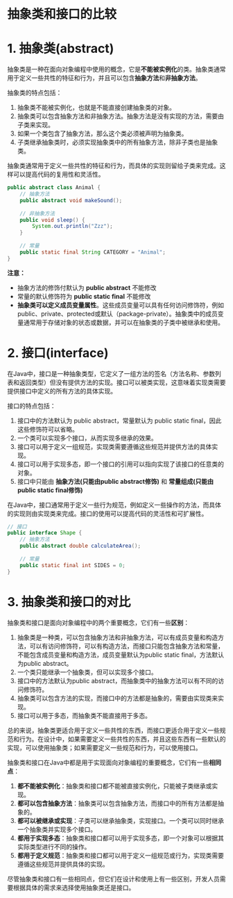 # 抽象类和接口的比较

# 1. 抽象类(abstract)

抽象类是一种在面向对象编程中使用的概念，它是**不能被实例化**的类。抽象类通常用于定义一些共性的特征和行为，并且可以包含**抽象方法**和**非抽象方法**。


抽象类的特点包括：

1. 抽象类不能被实例化，也就是不能直接创建抽象类的对象。
2. 抽象类可以包含抽象方法和非抽象方法。抽象方法是没有实现的方法，需要由子类来实现。
3. 如果一个类包含了抽象方法，那么这个类必须被声明为抽象类。
4. 子类继承抽象类时，必须实现抽象类中的所有抽象方法，除非子类也是抽象类。

抽象类通常用于定义一些共性的特征和行为，而具体的实现则留给子类来完成。这样可以提高代码的复用性和灵活性。

``` java
public abstract class Animal {
    // 抽象方法
    public abstract void makeSound();
    
    // 非抽象方法
    public void sleep() {
        System.out.println("Zzz");
    }
    
    // 常量
    public static final String CATEGORY = "Animal";
}
```



**注意：**

- 抽象方法的修饰付默认为 **public abstract** 不能修改
- 常量的默认修饰符为 **public static final** 不能修改
- **抽象类可以定义成员变量属性**。这些成员变量可以具有任何访问修饰符，例如public、private、protected或默认（package-private）。抽象类中的成员变量通常用于存储对象的状态或数据，并可以在抽象类的子类中被继承和使用。



# 2. 接口(interface)

在Java中，接口是一种抽象类型，它定义了一组方法的签名（方法名称、参数列表和返回类型）但没有提供方法的实现。接口可以被类实现，这意味着实现类需要提供接口中定义的所有方法的具体实现。

接口的特点包括：

1. 接口中的方法默认为 public abstract，常量默认为 public static final，因此这些修饰符可以省略。
2. 一个类可以实现多个接口，从而实现多继承的效果。
3. 接口可以用于定义一组规范，实现类需要遵循这些规范并提供方法的具体实现。
4. 接口可以用于实现多态，即一个接口的引用可以指向实现了该接口的任意类的对象。
5. 接口中只能由 **抽象方法(只能由public abstract修饰)** 和 **常量组成(只能由public static final修饰)**

在Java中，接口通常用于定义一些行为规范，例如定义一些操作的方法，而具体的实现则由实现类来完成。接口的使用可以提高代码的灵活性和可扩展性。

``` java
// 接口
public interface Shape {
    // 抽象方法
    public abstract double calculateArea();
    
    // 常量
    public static final int SIDES = 0;
}
```



# 3. 抽象类和接口的对比

抽象类和接口是面向对象编程中的两个重要概念，它们有一些**区别**：

1. 抽象类是一种类，可以包含抽象方法和非抽象方法，可以有成员变量和构造方法，可以有访问修饰符，可以有构造方法，而接口只能包含抽象方法和常量，不能包含成员变量和构造方法，成员变量默认为public static final，方法默认为public abstract。
2. 一个类只能继承一个抽象类，但可以实现多个接口。
3. 接口中的方法默认为public abstract，而抽象类中的抽象方法可以有不同的访问修饰符。
4. 抽象类可以包含方法的实现，而接口中的方法都是抽象的，需要由实现类来实现。
5. 接口可以用于多态，而抽象类不能直接用于多态。

总的来说，抽象类更适合用于定义一些共性的东西，而接口更适合用于定义一些规范和行为。在设计中，如果需要定义一些共性的东西，并且这些东西有一些默认的实现，可以使用抽象类；如果需要定义一些规范和行为，可以使用接口。



抽象类和接口在Java中都是用于实现面向对象编程的重要概念，它们有一些**相同点**：

1. **都不能被实例化**：抽象类和接口都不能被直接实例化，只能被子类继承或实现。
2. **都可以包含抽象方法**：抽象类可以包含抽象方法，而接口中的所有方法都是抽象的。
3. **都可以被继承或实现**：子类可以继承抽象类，实现接口。一个类可以同时继承一个抽象类并实现多个接口。
4. **都用于实现多态**：抽象类和接口都可以用于实现多态，即一个对象可以根据其实际类型进行不同的操作。
5. **都用于定义规范**：抽象类和接口都可以用于定义一组规范或行为，实现类需要遵循这些规范并提供具体的实现。

尽管抽象类和接口有一些相同点，但它们在设计和使用上有一些区别，开发人员需要根据具体的需求来选择使用抽象类还是接口。